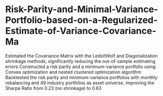 # Risk-Parity-and-Minimal-Variance-Portfolio-based-on-a-Regularized-Estimate-of-Variance-Covariance-Ma
Estimated the Covariance Matrix with the LedoitWolf and Diagonalization shrinkage methods, significantly reducing the out-of-sample estimating errors Constructed a risk parity and a minimum-variance portfolio using Convex optimization and nested clustered optimization algorithm Backtested the risk parity and minimum-variance portfolios with monthly rebalancing and 49 industry portfolios as asset universe, improving the Sharpe Ratio from 0.23 (no shrinkage) to 0.63 
